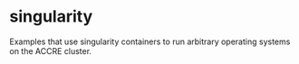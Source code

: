 # singularity
Examples that use singularity containers to run arbitrary operating systems on the ACCRE cluster.
